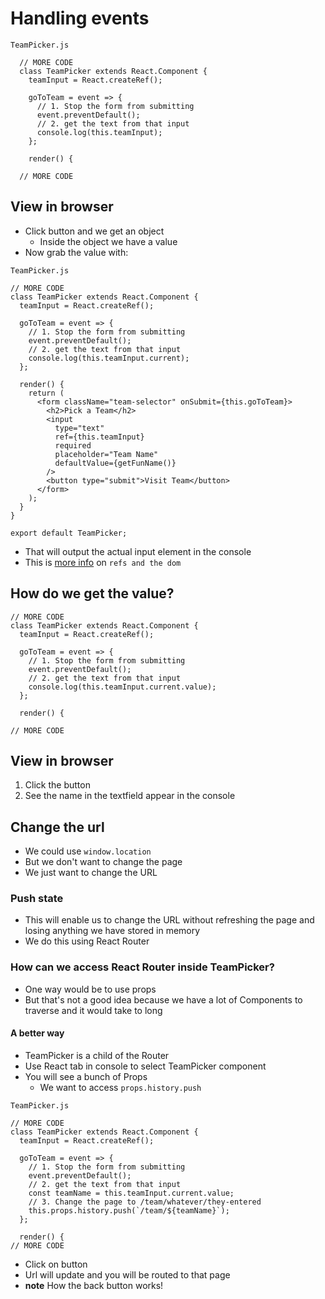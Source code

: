 

# Handling events

`TeamPicker.js`

```
  // MORE CODE
  class TeamPicker extends React.Component {
    teamInput = React.createRef();

    goToTeam = event => {
      // 1. Stop the form from submitting
      event.preventDefault();
      // 2. get the text from that input
      console.log(this.teamInput);
    };

    render() {

  // MORE CODE
```

## View in browser
* Click button and we get an object
  - Inside the object we have a value
* Now grab the value with:

`TeamPicker.js`

```
// MORE CODE
class TeamPicker extends React.Component {
  teamInput = React.createRef();

  goToTeam = event => {
    // 1. Stop the form from submitting
    event.preventDefault();
    // 2. get the text from that input
    console.log(this.teamInput.current);
  };

  render() {
    return (
      <form className="team-selector" onSubmit={this.goToTeam}>
        <h2>Pick a Team</h2>
        <input
          type="text"
          ref={this.teamInput}
          required
          placeholder="Team Name"
          defaultValue={getFunName()}
        />
        <button type="submit">Visit Team</button>
      </form>
    );
  }
}

export default TeamPicker;
```

* That will output the actual input element in the console
* This is [more info](https://reactjs.org/docs/refs-and-the-dom.html) on `refs and the dom`

## How do we get the value?
```
// MORE CODE
class TeamPicker extends React.Component {
  teamInput = React.createRef();

  goToTeam = event => {
    // 1. Stop the form from submitting
    event.preventDefault();
    // 2. get the text from that input
    console.log(this.teamInput.current.value);
  };

  render() {

// MORE CODE
```

## View in browser
1. Click the button
2. See the name in the textfield appear in the console

## Change the url
* We could use `window.location`
* But we don't want to change the page
* We just want to change the URL

### Push state
* This will enable us to change the URL without refreshing the page and losing anything we have stored in memory
* We do this using React Router

### How can we access React Router inside TeamPicker?
* One way would be to use props
* But that's not a good idea because we have a lot of Components to traverse and it would take to long

#### A better way
* TeamPicker is a child of the Router
* Use React tab in console to select TeamPicker component
* You will see a bunch of Props
  - We want to access `props.history.push`

`TeamPicker.js`

```
// MORE CODE
class TeamPicker extends React.Component {
  teamInput = React.createRef();

  goToTeam = event => {
    // 1. Stop the form from submitting
    event.preventDefault();
    // 2. get the text from that input
    const teamName = this.teamInput.current.value;
    // 3. Change the page to /team/whatever/they-entered
    this.props.history.push(`/team/${teamName}`);
  };

  render() {
// MORE CODE

```

* Click on button
* Url will update and you will be routed to that page
* **note** How the back button works!
